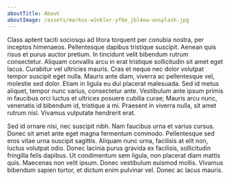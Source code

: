 ```yaml
---
aboutTitle: About
aboutImage: /assets/markus-winkler-yf6e_jbl4ow-unsplash.jpg
---
```

<!--StartFragment-->

Class aptent taciti sociosqu ad litora torquent per conubia nostra, per inceptos himenaeos. Pellentesque dapibus tristique suscipit. Aenean quis risus et purus auctor pretium. In tincidunt velit bibendum rutrum consectetur. Aliquam convallis arcu in erat tristique sollicitudin sit amet eget lacus. Curabitur vel ultricies mauris. Cras et neque nec dolor volutpat tempor suscipit eget nulla. Mauris ante diam, viverra ac pellentesque vel, molestie sed dolor. Etiam in ligula eu dui placerat malesuada. Sed id metus aliquet, tempor nunc varius, consectetur ante. Vestibulum ante ipsum primis in faucibus orci luctus et ultrices posuere cubilia curae; Mauris arcu nunc, venenatis id bibendum id, tristique a mi. Praesent in viverra nulla, sit amet rutrum nisl. Vivamus vulputate hendrerit erat.

Sed id ornare nisi, nec suscipit nibh. Nam faucibus urna et varius cursus. Donec sit amet ante eget magna fermentum commodo. Pellentesque sed eros vitae urna suscipit sagittis. Aliquam nunc urna, facilisis at elit non, luctus volutpat odio. Donec lacinia purus gravida ex facilisis, sollicitudin fringilla felis dapibus. Ut condimentum sem ligula, non placerat diam mattis quis. Maecenas non velit ipsum. Donec vestibulum euismod mollis. Vivamus bibendum sapien tortor, et dictum enim pulvinar vel. Donec ac lacus mauris.

<!--EndFragment-->